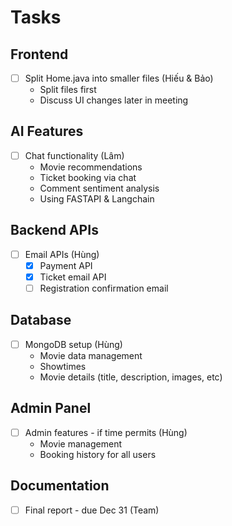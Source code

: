 # Tasks

## Frontend
- [ ] Split Home.java into smaller files (Hiếu & Bảo)
  - Split files first
  - Discuss UI changes later in meeting

## AI Features
- [ ] Chat functionality (Lâm)
  - Movie recommendations
  - Ticket booking via chat
  - Comment sentiment analysis
  - Using FASTAPI & Langchain

## Backend APIs
- [ ] Email APIs (Hùng)
  - [x] Payment API
  - [x] Ticket email API  
  - [ ] Registration confirmation email

## Database
- [ ] MongoDB setup (Hùng)
  - Movie data management
  - Showtimes
  - Movie details (title, description, images, etc)

## Admin Panel
- [ ] Admin features - if time permits (Hùng)
  - Movie management
  - Booking history for all users

## Documentation
- [ ] Final report - due Dec 31 (Team)
